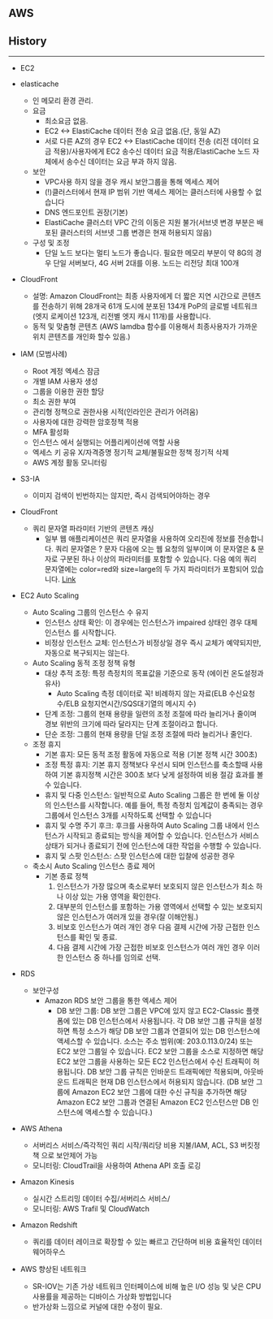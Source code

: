 ## AWS

## History

---
- EC2

- elasticache
  - 인 메모리 환경 관리.
  - 요금
    - 최소요금 없음.
    - EC2 <-> ElastiCache 데이터 전송 요금 없음.(단, 동일 AZ)
    - 서로 다른 AZ의 경우 EC2 <-> ElastiCache 데이터 전송 (리전 데이터 요금 적용)/사용자에게 EC2 송수신 데이터 요금 적용/ElastiCache 노드 자체에서 송수신 데이터는 요금 부과 하지 않음.
  - 보안
    - VPC사용 하지 않을 경우 캐시 보안그룹을 통해 엑세스 제어
    - (!)클러스터에서 현재 IP 범위 기반 액세스 제어는 클러스터에 사용할 수 없습니다
    - DNS 엔드포인트 권장(기본)
    - ElastiCache 클러스터 VPC 간의 이동은 지원 불가(서브넷 변경 부분은 배포된 클러스터의 서브넷 그룹 변경은 현재 허용되지 않음)
  - 구성 및 조정
    - 단일 노드 보다는 멀티 노드가 좋습니다. 필요한 메모리 부분이 약 8G의 경우 단일 서버보다, 4G 서버 2대를 이용.
    노드는 리전당 최대 100개

- CloudFront
  - 설명: Amazon CloudFront는 최종 사용자에게 더 짧은 지연 시간으로 콘텐츠를 전송하기 위해 28개국 61개 도시에 분포된 134개 PoP의 글로벌 네트워크(엣지 로케이션 123개, 리전별 엣지 캐시 11개)를 사용합니다.
  - 동적 및 맞춤형 콘텐츠 (AWS lamdba 함수를 이용해서 최종사용자가 가까운 위치 콘텐츠를 개인화 할수 있음.)

- IAM (모범사례)
  - Root 계정 엑세스 잠금
  - 개별 IAM 사용자 생성
  - 그룹을 이용한 권한 할당
  - 최소 권한 부여
  - 관리형 정책으로 권한사용 시적(인라인은 관리가 어려움)
  - 사용자에 대한 강력한 암호정책 적용
  - MFA 활성화
  - 인스턴스 에서 실행되는 어플리케이션에 역할 사용
  - 엑세스 키 공유 X/자격증명 정기적 교체/불필요한 정책 정기적 삭제
  - AWS 계정 활동 모니터링

* S3-IA
    * 이미지 검색이 빈번하지는 않지만, 즉시 검색되어야하는 경우

* CloudFront
    * 쿼리 문자열 파라미터 기반의 콘텐츠 캐싱
        * 일부 웹 애플리케이션은 쿼리 문자열을 사용하여 오리진에 정보를 전송합니다. 쿼리 문자열은 ? 문자 다음에 오는 웹 요청의 일부이며 이 문자열은 & 문자로 구분된 하나 이상의 파라미터를 포함할 수 있습니다. 다음 예의 쿼리 문자열에는 color=red와 size=large의 두 가지 파라미터가 포함되어 있습니다. [Link](http://d111111abcdef8.cloudfront.net/images/image.jpg?color=red&size=large)

* EC2 Auto Scaling
    * Auto Scaling 그룹의 인스턴스 수 유지
        * 인스턴스 상태 확인: 이 경우에는 인스턴스가 impaired 상태인 경우 대체 인스턴스 를 시작합니다.
        * 비정상 인스턴스 교체: 인스턴스가 비정상일 경우 즉시 교체가 예약되지만, 자동으로 복구되지는 않는다. 
    * Auto Scaling 동적 조정 정책 유형
        * 대상 추적 조정: 특정 측정치의 목표값을 기준으로 동작 (에이컨 온도설정과 유사)
            * Auto Scaling 측정 데이터로 꼭! 비례하지 않는 자료(ELB 수신요청수/ELB 요청지연시간/SQS대기열의 메시지 수)
        * 단계 조정: 그룹의 현재 용량을 일련의 조정 조절에 따라 늘리거나 줄이며 경보 위반의 크기에 따라 달라지는 단계 조절이라고 합니다.
        * 단순 조정: 그룹의 현재 용량을 단일 조정 조절에 따라 늘리거나 줄인다.
    * 조정 휴지
        * 기본 휴지: 모든 동적 조정 활동에 자동으로 적용 (기본 정책 시간 300초)
        * 조정 특정 휴지: 기본 휴지 정책보다 우선시 되며 인스턴스를 축소할때 사용하여 기본 휴지정책 시간은 300초 보다 낮게 설정하여 비용 절감 효과를 볼수 있습니다.
        * 휴지 및 다중 인스턴스: 일반적으로 Auto Scaling 그룹은 한 번에 둘 이상의 인스턴스를 시작합니다. 예를 들어, 특정 측정치 임계값이 충족되는 경우 그룹에서 인스턴스 3개를 시작하도록 선택할 수 있습니다
        * 휴지 및 수명 주기 후크: 후크를 사용하여 Auto Scaling 그룹 내에서 인스턴스가 시작되고 종료되는 방식을 제어할 수 있습니다. 인스턴스가 서비스 상태가 되거나 종료되기 전에 인스턴스에 대한 작업을 수행할 수 있습니다.
        * 휴지 및 스팟 인스턴스: 스팟 인스턴스에 대한 입찰에 성공한 경우
    * 축소시 Auto Scaling 인스턴스 종료 제어
        * 기본 종료 정책
            1. 인스턴스가 가장 많으며 축소로부터 보호되지 않은 인스턴스가 최소 하나 이상 있는 가용 영역을 확인한다.
            2. 대부분의 인스턴스를 포함하는 가용 영역에서 선택할 수 있는 보호되지 않은 인스턴스가 여러개 있을 경우(잘 이해안됨.)
            3. 비보호 인스턴스가 여러 개인 경우 다음 결제 시간에 가장 근접한 인스턴스를 확인 및 종료.
            4. 다음 결제 시간에 가장 근접한 비보호 인스턴스가 여러 개인 경우 이러한 인스턴스 중 하나를 임의로 선택.

* RDS
    * 보안구성
        * Amazon RDS 보안 그룹을 통한 엑세스 제어
            * DB 보안 그룹: DB 보안 그룹은 VPC에 있지 않고 EC2-Classic 플랫폼에 있는 DB 인스턴스에서 사용됩니다. 각 DB 보안 그룹 규칙을 설정하면 특정 소스가 해당 DB 보안 그룹과 연결되어 있는 DB 인스턴스에 액세스할 수 있습니다. 소스는 주소 범위(예: 203.0.113.0/24) 또는 EC2 보안 그룹일 수 있습니다. EC2 보안 그룹을 소스로 지정하면 해당 EC2 보안 그룹을 사용하는 모든 EC2 인스턴스에서 수신 트래픽이 허용됩니다. DB 보안 그룹 규칙은 인바운드 트래픽에만 적용되며, 아웃바운드 트래픽은 현재 DB 인스턴스에서 허용되지 않습니다. (DB 보안 그룹에 Amazon EC2 보안 그룹에 대한 수신 규칙을 추가하면 해당 Amazon EC2 보안 그룹과 연결된 Amazon EC2 인스턴스만 DB 인스턴스에 액세스할 수 있습니다.)

* AWS Athena
    * 서버리스 서비스/즉각적인 쿼리 시작/쿼리당 비용 지불/IAM, ACL, S3 버킷정책 으로 보안제어 가능
    * 모니터링: CloudTrail을 사용하여 Athena API 호출 로깅

* Amazon Kinesis
    * 실시간 스트리밍 데이터 수집/서버리스 서비스/
    * 모니터링: AWS Trafil 및 CloudWatch

* Amazon Redshift
    * 쿼리를 데이터 레이크로 확장할 수 있는 빠르고 간단하며 비용 효율적인 데이터 웨어하우스

* AWS 향상된 네트워크
    * SR-IOV는 기존 가상 네트워크 인터페이스에 비해 높은 I/O 성능 및 낮은 CPU 사용률을 제공하는 디바이스 가상화 방법입니다
    * 반가상화 느낌으로 커널에 대한 수정이 필요.